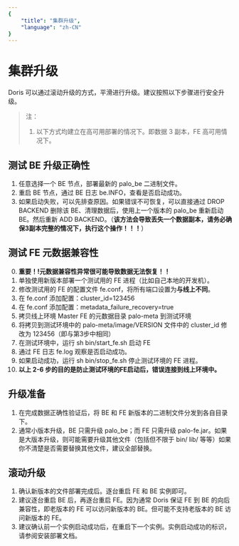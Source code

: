 ```yaml
---
{
    "title": "集群升级",
    "language": "zh-CN"
}
---
```


<!-- 
Licensed to the Apache Software Foundation (ASF) under one
or more contributor license agreements.  See the NOTICE file
distributed with this work for additional information
regarding copyright ownership.  The ASF licenses this file
to you under the Apache License, Version 2.0 (the
"License"); you may not use this file except in compliance
with the License.  You may obtain a copy of the License at

  http://www.apache.org/licenses/LICENSE-2.0

Unless required by applicable law or agreed to in writing,
software distributed under the License is distributed on an
"AS IS" BASIS, WITHOUT WARRANTIES OR CONDITIONS OF ANY
KIND, either express or implied.  See the License for the
specific language governing permissions and limitations
under the License.
-->

# 集群升级

Doris 可以通过滚动升级的方式，平滑进行升级。建议按照以下步骤进行安全升级。

> 注：  
>
> 1. 以下方式均建立在高可用部署的情况下。即数据 3 副本，FE 高可用情况下。  

## 测试 BE 升级正确性

1. 任意选择一个 BE 节点，部署最新的 palo_be 二进制文件。
2. 重启 BE 节点，通过 BE 日志 be.INFO，查看是否启动成功。
3. 如果启动失败，可以先排查原因。如果错误不可恢复，可以直接通过 DROP BACKEND 删除该 BE、清理数据后，使用上一个版本的 palo_be 重新启动 BE。然后重新 ADD BACKEND。（**该方法会导致丢失一个数据副本，请务必确保3副本完整的情况下，执行这个操作！！！**）

## 测试 FE 元数据兼容性

0. **重要！!元数据兼容性异常很可能导致数据无法恢复！！**
1. 单独使用新版本部署一个测试用的 FE 进程（比如自己本地的开发机）。
2. 修改测试用的 FE 的配置文件 fe.conf，将所有端口设置为**与线上不同**。
3. 在 fe.conf 添加配置：cluster_id=123456
4. 在 fe.conf 添加配置：metadata\_failure_recovery=true
5. 拷贝线上环境 Master FE 的元数据目录 palo-meta 到测试环境
6. 将拷贝到测试环境中的 palo-meta/image/VERSION 文件中的 cluster_id 修改为 123456（即与第3步中相同）
7. 在测试环境中，运行 sh bin/start_fe.sh 启动 FE
8. 通过 FE 日志 fe.log 观察是否启动成功。
9. 如果启动成功，运行 sh bin/stop_fe.sh 停止测试环境的 FE 进程。
10. **以上 2-6 步的目的是防止测试环境的FE启动后，错误连接到线上环境中。**

## 升级准备

1. 在完成数据正确性验证后，将 BE 和 FE 新版本的二进制文件分发到各自目录下。
2. 通常小版本升级，BE 只需升级 palo_be；而 FE 只需升级 palo-fe.jar。如果是大版本升级，则可能需要升级其他文件（包括但不限于 bin/ lib/ 等等）如果你不清楚是否需要替换其他文件，建议全部替换。

## 滚动升级

1. 确认新版本的文件部署完成后。逐台重启 FE 和 BE 实例即可。
2. 建议逐台重启 BE 后，再逐台重启 FE。因为通常 Doris 保证 FE 到 BE 的向后兼容性，即老版本的 FE 可以访问新版本的 BE。但可能不支持老版本的 BE 访问新版本的 FE。
3. 建议确认前一个实例启动成功后，在重启下一个实例。实例启动成功的标识，请参阅安装部署文档。
